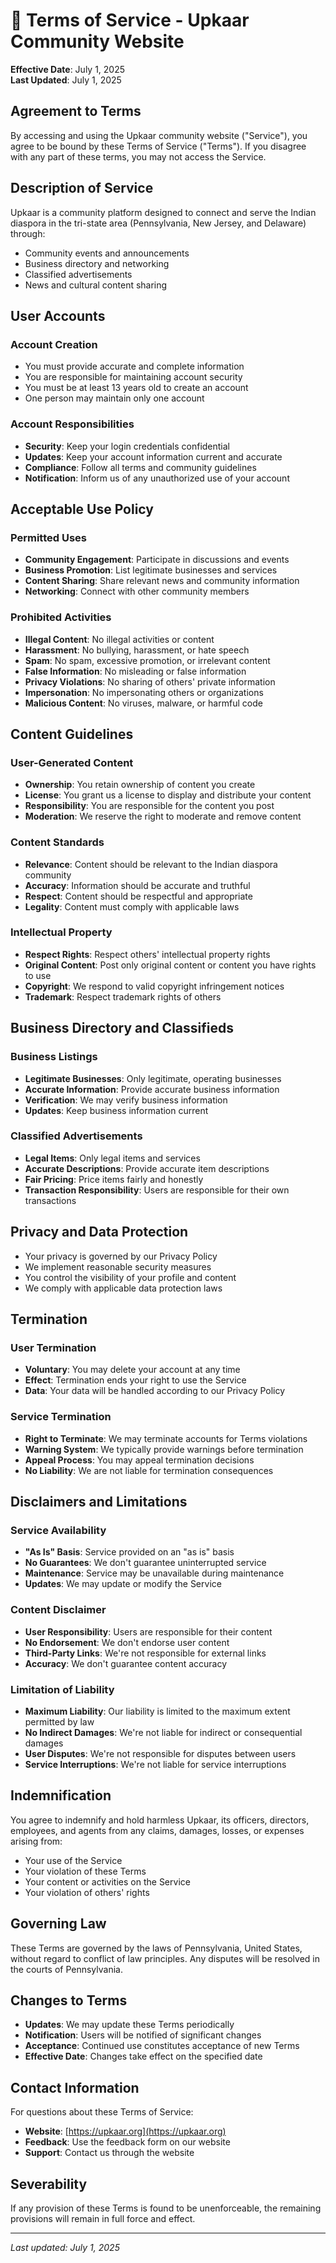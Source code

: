 # 📜 Terms of Service - Upkaar Community Website

**Effective Date**: July 1, 2025  
**Last Updated**: July 1, 2025

## Agreement to Terms

By accessing and using the Upkaar community website ("Service"), you agree to be bound by these Terms of Service ("Terms"). If you disagree with any part of these terms, you may not access the Service.

## Description of Service

Upkaar is a community platform designed to connect and serve the Indian diaspora in the tri-state area (Pennsylvania, New Jersey, and Delaware) through:
- Community events and announcements
- Business directory and networking
- Classified advertisements
- News and cultural content sharing

## User Accounts

### Account Creation
- You must provide accurate and complete information
- You are responsible for maintaining account security
- You must be at least 13 years old to create an account
- One person may maintain only one account

### Account Responsibilities
- **Security**: Keep your login credentials confidential
- **Updates**: Keep your account information current and accurate
- **Compliance**: Follow all terms and community guidelines
- **Notification**: Inform us of any unauthorized use of your account

## Acceptable Use Policy

### Permitted Uses
- **Community Engagement**: Participate in discussions and events
- **Business Promotion**: List legitimate businesses and services
- **Content Sharing**: Share relevant news and community information
- **Networking**: Connect with other community members

### Prohibited Activities
- **Illegal Content**: No illegal activities or content
- **Harassment**: No bullying, harassment, or hate speech
- **Spam**: No spam, excessive promotion, or irrelevant content
- **False Information**: No misleading or false information
- **Privacy Violations**: No sharing of others' private information
- **Impersonation**: No impersonating others or organizations
- **Malicious Content**: No viruses, malware, or harmful code

## Content Guidelines

### User-Generated Content
- **Ownership**: You retain ownership of content you create
- **License**: You grant us a license to display and distribute your content
- **Responsibility**: You are responsible for the content you post
- **Moderation**: We reserve the right to moderate and remove content

### Content Standards
- **Relevance**: Content should be relevant to the Indian diaspora community
- **Accuracy**: Information should be accurate and truthful
- **Respect**: Content should be respectful and appropriate
- **Legality**: Content must comply with applicable laws

### Intellectual Property
- **Respect Rights**: Respect others' intellectual property rights
- **Original Content**: Post only original content or content you have rights to use
- **Copyright**: We respond to valid copyright infringement notices
- **Trademark**: Respect trademark rights of others

## Business Directory and Classifieds

### Business Listings
- **Legitimate Businesses**: Only legitimate, operating businesses
- **Accurate Information**: Provide accurate business information
- **Verification**: We may verify business information
- **Updates**: Keep business information current

### Classified Advertisements
- **Legal Items**: Only legal items and services
- **Accurate Descriptions**: Provide accurate item descriptions
- **Fair Pricing**: Price items fairly and honestly
- **Transaction Responsibility**: Users are responsible for their own transactions

## Privacy and Data Protection

- Your privacy is governed by our Privacy Policy
- We implement reasonable security measures
- You control the visibility of your profile and content
- We comply with applicable data protection laws

## Termination

### User Termination
- **Voluntary**: You may delete your account at any time
- **Effect**: Termination ends your right to use the Service
- **Data**: Your data will be handled according to our Privacy Policy

### Service Termination
- **Right to Terminate**: We may terminate accounts for Terms violations
- **Warning System**: We typically provide warnings before termination
- **Appeal Process**: You may appeal termination decisions
- **No Liability**: We are not liable for termination consequences

## Disclaimers and Limitations

### Service Availability
- **"As Is" Basis**: Service provided on an "as is" basis
- **No Guarantees**: We don't guarantee uninterrupted service
- **Maintenance**: Service may be unavailable during maintenance
- **Updates**: We may update or modify the Service

### Content Disclaimer
- **User Responsibility**: Users are responsible for their content
- **No Endorsement**: We don't endorse user content
- **Third-Party Links**: We're not responsible for external links
- **Accuracy**: We don't guarantee content accuracy

### Limitation of Liability
- **Maximum Liability**: Our liability is limited to the maximum extent permitted by law
- **No Indirect Damages**: We're not liable for indirect or consequential damages
- **User Disputes**: We're not responsible for disputes between users
- **Service Interruptions**: We're not liable for service interruptions

## Indemnification

You agree to indemnify and hold harmless Upkaar, its officers, directors, employees, and agents from any claims, damages, losses, or expenses arising from:
- Your use of the Service
- Your violation of these Terms
- Your content or activities on the Service
- Your violation of others' rights

## Governing Law

These Terms are governed by the laws of Pennsylvania, United States, without regard to conflict of law principles. Any disputes will be resolved in the courts of Pennsylvania.

## Changes to Terms

- **Updates**: We may update these Terms periodically
- **Notification**: Users will be notified of significant changes
- **Acceptance**: Continued use constitutes acceptance of new Terms
- **Effective Date**: Changes take effect on the specified date

## Contact Information

For questions about these Terms of Service:

- **Website**: [https://upkaar.org](https://upkaar.org)
- **Feedback**: Use the feedback form on our website
- **Support**: Contact us through the website

## Severability

If any provision of these Terms is found to be unenforceable, the remaining provisions will remain in full force and effect.

---

*Last updated: July 1, 2025*
